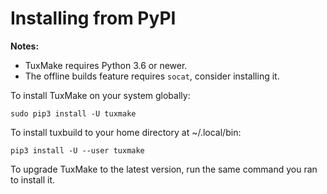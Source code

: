 # Installing from PyPI

**Notes:**

- TuxMake requires Python 3.6 or newer.
- The offline builds feature requires `socat`, consider installing it.

To install TuxMake on your system globally:

```
sudo pip3 install -U tuxmake
```

To install tuxbuild to your home directory at ~/.local/bin:

```
pip3 install -U --user tuxmake
```

To upgrade TuxMake to the latest version, run the same command you ran to
install it.
